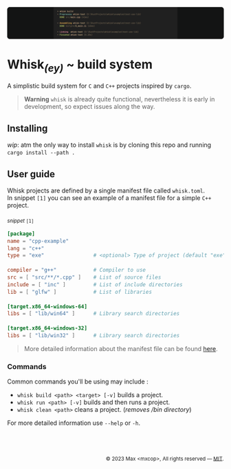 <img src=".github/whisk-banner.png" />

# Whisk<sub>*(ey)*</sub> ~ build system
A simplistic build system for `C` and `C++` projects inspired by `cargo`.
> **Warning**
> `whisk` is already quite functional, nevertheless it is early in development, so expect issues along the way.

## Installing
*wip*: atm the only way to install `whisk` is by cloning this repo and running `cargo install --path .`

## User guide
Whisk projects are defined by a single manifest file called `whisk.toml`.<br>
In snippet `[1]` you can see an example of a manifest file for a simple `C++` project.

<sub>*snippet* `[1]`</sub>

```toml
[package]
name = "cpp-example"
lang = "c++"
type = "exe"                # <optional> Type of project (default "exe")

compiler = "g++"            # Compiler to use
src = [ "src/**/*.cpp" ]    # List of source files
include = [ "inc" ]         # List of include directories
lib = [ "glfw" ]            # List of libraries

[target.x86_64-windows-64]
libs = [ "lib/win64" ]      # Library search directories

[target.x86_64-windows-32]
libs = [ "lib/win32" ]      # Library search directories
```

> More detailed information about the manifest file can be found [here](./docs/manifest.md).

### Commands
Common commands you'll be using may include :
* `whisk build <path> <target> [-v]` builds a project.
* `whisk run <path> [-v]` builds and then runs a project.
* `whisk clean <path>` cleans a project. (*removes /bin directory*)

For more detailed information use `--help` or `-h`.

<br>

<h2></h2>
<div align="right"><sub>© 2023 Max &lt;mxcop&gt;, All rights reserved — <a href="./license.md">MIT</a>.</sub></div>
